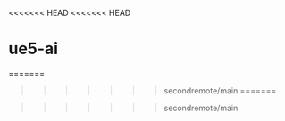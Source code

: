 <<<<<<< HEAD
<<<<<<< HEAD
# ue5-ai
=======
>>>>>>> secondremote/main
=======

>>>>>>> secondremote/main
